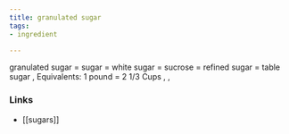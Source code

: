 ```yaml
---
title: granulated sugar
tags:
- ingredient

---
```

granulated sugar = sugar = white sugar = sucrose = refined sugar = table sugar , Equivalents: 1 pound = 2 1/3 Cups , ,

### Links

* [[sugars]]
